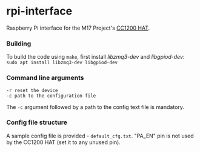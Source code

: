 # rpi-interface
Raspberry Pi interface for the M17 Project's [CC1200 HAT](https://github.com/M17-Project/CC1200_HAT-hw).

### Building
To build the code using `make`, first install *libzmq3-dev* and *libgpiod-dev*:<br>
`sudo apt install libzmq3-dev libgpiod-dev`

### Command line arguments
```
-r reset the device
-c path to the configuration file
```
The `-c` argument followed by a path to the config text file is mandatory.

### Config file structure
A sample config file is provided - `default_cfg.txt`.
"PA_EN" pin is not used by the CC1200 HAT (set it to any unused pin).
